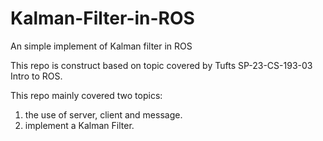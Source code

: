 # Kalman-Filter-in-ROS
An simple implement of Kalman filter in ROS

This repo is construct based on topic covered by Tufts SP-23-CS-193-03 Intro to ROS.

This repo mainly covered two topics:
1. the use of server, client and message.
2. implement a Kalman Filter.
